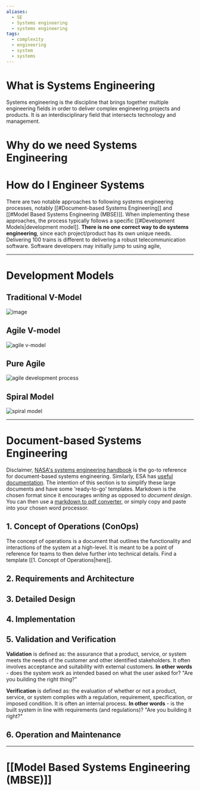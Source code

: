 ```yaml
---
aliases:
  - SE
  - Systems engineering
  - systems engineering
tags:
  - complexity
  - engineering
  - system
  - systems
---
```

# What is Systems Engineering
Systems engineering is the discipline that brings together multiple engineering fields in order to deliver complex engineering projects and products. It is an interdisciplinary field that intersects technology and management. 

# Why do we need Systems Engineering

# How do I Engineer Systems
There are two notable approaches to following systems engineering processes, notably [[#Document-based Systems Engineering]] and [[#Model Based Systems Engineering (MBSE)]]. When implementing these approaches, the process typically follows a specific [[#Development Models|development model]]. **There is no one correct way to do systems engineering**, since each project/product has its own unique needs. Delivering 100 trains is different to delivering a robust telecommunication software. Software developers may initially jump to using agile, 

---
# Development Models
## Traditional V-Model

![image](https://upload.wikimedia.org/wikipedia/commons/thumb/e/e8/Systems_Engineering_Process_II.svg/2560px-Systems_Engineering_Process_II.svg.png)
## Agile V-model

![agile v-model](https://aiotplaybook.org/images/thumb/c/c2/2.1-AgileV.png/1600px-2.1-AgileV.png)


## Pure Agile

![agile development process](https://www.rosemet.com/wp-content/uploads/2024/07/WHATAR1.jpg)

## Spiral Model

![spiral model](https://e99wnqo63x9.exactdn.com/wp-content/uploads/2011/08/Boehm-Spiral-Model.jpg?strip=all&lossy=1&w=2560&ssl=1)

---
# Document-based Systems Engineering
Disclaimer, [NASA's systems engineering handbook](https://www.nasa.gov/wp-content/uploads/2018/09/nasa_systems_engineering_handbook_0.pdf) is the go-to reference for document-based systems engineering. Similarly, ESA has [useful documentation](https://ecss.nl/standard/ecss-e-st-10c-rev-1-system-engineering-general-requirements-15-february-2017/). The intention of this section is to simplify these large documents and have some 'ready-to-go' templates. Markdown is the chosen format since it encourages *writing* as opposed to *document design*. You can then use a [markdown to pdf converter](https://www.markdowntopdf.com/), or simply copy and paste into your chosen word processor. 

## 1. Concept of Operations (ConOps)
The concept of operations is a document that outlines the functionality and interactions of the system at a high-level. It is meant to be a point of reference for teams to then delve further into technical details. Find a template [[1. Concept of Operations|here]]. 

## 2. Requirements and Architecture


## 3. Detailed Design


## 4. Implementation


## 5. Validation and Verification
**Validation** is defined as: the assurance that a product, service, or system meets the needs of the customer and other identified stakeholders. It often involves acceptance and suitability with external customers. **In other words** - does the system work as intended based on what the user asked for? "Are you building the right thing?"

**Verification** is defined as: the evaluation of whether or not a product, service, or system complies with a regulation, requirement, specification, or imposed condition. It is often an internal process. **In other words** - is the built system in line with requirements (and regulations)? "Are you building it right?"

## 6. Operation and Maintenance



---
# [[Model Based Systems Engineering (MBSE)]]
